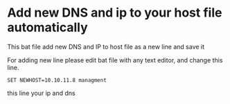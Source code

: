 # Add new DNS and ip to your host file automatically
This bat file add new DNS and IP to host file as a new line and save it

For adding new line please edit bat file with any text editor, 
and change this line.

```batch script
SET NEWHOST=10.10.11.8 managment 
```

this line your ip and dns
